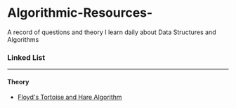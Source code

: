 # Algorithmic-Resources-
A record of questions and theory I learn daily about Data Structures and Algorithms 

### Linked List
---
#### Theory
- [Floyd's Tortoise and Hare Algorithm](https://www.geeksforgeeks.org/floyds-cycle-finding-algorithm/)
